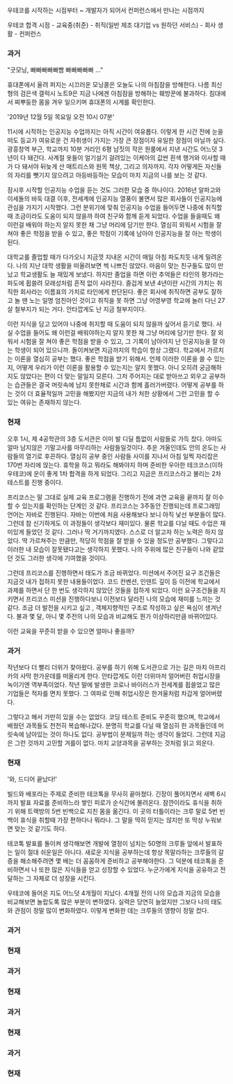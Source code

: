 우테코를 시작하는 시점부터 ~ 개발자가 되어서 컨퍼런스에서 만나는 시점까지

우테코 합격 시점 - 교육중(취준) - 취직(일반 제조 대기업 vs 원하던 서비스) - 회사 생활 - 컨퍼런스



### 과거

"굿모닝, 빠빠빠빠빠빰 빠빠빠빠빠 ..."

휴대폰에서 울려 퍼지는 시끄러운 모닝콜은 오늘도 나의 아침잠을 방해한다. 나름 최신형의 검은색 갤럭시 노트9은 지금 나에겐 아침잠을 방해하는 훼방꾼에 불과하다. 침대에서 찌뿌둥한 몸을 겨우 일으키며 휴대폰의 시계를 확인한다.

'2019년 12월 5일 목요일 오전 10시 07분'

11시에 시작하는 인공지능 수업까지는 아직 시간이 여유롭다. 이렇게 한 시간 전에 눈을 떠도 등교가 여유로운 건 자취생이 가지는 가장 큰 장점이자 유일한 장점이 아닐까 싶다. 광흥창역 부근, 학교까지 10분 거리인 6평 남짓의 작은 원룸에서 지낸 시간도 어느덧 3년이 다 돼간다. 사계절 옷들이 얼기설기 걸려있는 이케아의 값싼 흰색 행거와 이사할 때가 다 돼서야 뒤늦게 산 매트리스와 원목 책상, 그리고 의자까지. 각자 어떻게든 자신들의 자리를 뺏기지 않으려고 아등바등하는 모습이 마치 지금의 나를 보는 것 같다.

잠시후 시작할 인공지능 수업을 듣는 것도 그러한 모습 중 하나이다. 2016년 알파고와 이세돌의 바둑 대결 이후, 전세계에 인공지능 열풍이 불면서 많은 회사들이 인공지능에 관심을 가지기 시작했다. 그런 분위기에 맞춰 인공지능 수업을 들어두면 나중에 취직할 때 조금이라도 도움이 되지 않을까 하여 친구와 함께 듣게 되었다. 수업을 들을때도 왜 이런걸 배워야 하는지 알지 못한 채 그냥 머리에 담기만 한다. 열심히 외워서 시험을 잘 쳐야 좋은 학점을 받을 수 있고, 좋은 학점이 기록에 남아야 인공지능을 잘 아는 학생이 된다. 

대학교를 졸업할 때가 다가오니 지금껏 지내온 시간이 매일 아침 파도치듯 내게 밀려온다. 나의 지난 대학 생활을 떠올려보면 썩 나쁘진 않았다. 마음이 맞는 친구들도 많이 만났고 학교생활도 늘 재밌게 보냈다. 하지만 졸업을 하면 이런 추억들은 타인의 평가라는 파도에 휩쓸려 모래성처럼 흔적 없이 사라진다. 즐겁게 보낸 4년이란 시간의 가치는 취직한 회사라는 이름표의 가치로 타인에게 판단된다. 좋은 회사에 취직하면 공부도 잘하고 놀 땐 노는 일명 엄친아인 것이고 취직을 못 하면 그냥 어영부영 학교에 놀러 다닌 27살 철부지가 되는 거다. 안타깝게도 난 지금 철부지이다.





이런 지식을 담고 있어야 나중에 취지할 때 도움이 되지 않을까 싶어서 듣기로 했다. 사실 수업을 들어도 왜 이런걸 배워야하는지 알지 못한 채 그냥 머리에 담기만 한다. 잘 외워서 시험을 잘 쳐야 좋은 학점을 받을 수 있고, 그 기록이 남아야지 난 인공지능을 잘 아는 학생이 되어 있으니까. 돌이켜보면 지금까지의 학습이 항상 그랬다. 학교에서 가르치는 이론을 열심히 공부는 했다. 좋은 학점을 받기 위해서. 언제 이러한 이론을 쓸 수 있는지, 어떻게 우리가 이런 이론을 활용할 수 있는지는 알지 못했다. 아니 오히려 궁금해하지도 않았다는 편이 더 맞는 말일지 모른다. 그저 주어지는 대로 받아쓰고 외우고 공부하는 습관들은 결국 머릿속에 남지 못한채로 시간과 함께 흘러가버렸다. 어떻게 공부를 하는 것이 더 효율적일까 고민을 해봤지만 지금의 내가 처한 상황에서 그런 고민을 할 수 있는 여유는 존재하지 않는다. 



### 현재

오후 1시, 제 4공학관의 3층 도서관은 이미 발 디딜 틈없이 사람들로 가득 찼다. 아마도 얼마 남지않은 기말고사를 마무리하는 사람들일것이다. 추운 겨울인데도 안의 온도는 사람들의 열기로 후끈하다. 열심히 공부 중인 사람들 사이를 지나서 아침 일찍 자리잡은 170번 자리에 앉는다. 휴학을 하고 뭐라도 해봐야지 하며 준비한 우아한 테크코스(이하 우테코)에 운이 좋게 1차 합격을 하게 되었다. 그리고 지금은 프리코스라고 불리는 2차 테스트를 진행 중이다.

프리코스는 말 그대로 실제 교육 프로그램을 진행하기 전에 과연 교육을 끝까지 잘 이수할 수 있는지를 확인하는 단계인 것 같다. 프리코스는 3주동안 진행되는데 프로그래밍 언어는 자바로 진행된다. 자바는 이번에 처음 사용해보다 보니 아직 낯선 부분들이 많다. 그런데 참 신기하게도 이 과정들이 생각보다 재미있다. 물론 학교를 다닐 때도 수업은 재미있게 들었던 것 같다. 그러나 딱 거기까지였다. 스스로 더 알고자 하는 노력은 하지 않았다. 딱 가르쳐주는 만큼만, 적당히 학점을 잘 받을 수 있을 정도만 공부했다. 그렇다고 이러한 내 모습이 잘못됐다고는 생각하지 못했다. 나의 주위에 많은 친구들이 나와 같았던 것도 그러한 생각에 기여했을 것이다.

그런데 프리코스를 진행하면서 태도가 조금 바뀌었다. 미션에서 주어진 요구 조건들은 지금것 내가 접하지 못한 내용들이었다. 코드 컨벤션, 인덴트 깊이 등 이전에 학교에서 과제를 하면서 단 한 번도 생각하지 않았던 것들을 접하게 되었다. 이런 요구조건들을 지키면서 프리코스 미션을 진행하다보니 이전보다 달라진 나의 모습에 재미를 느끼는 것 같다. 조금 더 발전을 시키고 싶고 , 객체지향적인 구조로 작성하고 싶은 욕심이 생겨난다. 불과 몇 달, 아니 몇 주전의 나의 모습과 비교해도 뭔가 이상하리만큼 바뀌어있다.

이런 교육을 꾸준히 받을 수 있으면 얼마나 좋을까?



### 과거

작년보다 더 빨리 더위가 찾아왔다. 공부를 하기 위해 도서관으로 가는 길은 마치 아프리카의 사막 한가운데를 떠올리게 한다. 안타깝게도 이런 더위마저 얼어버린 취업시장을 녹이기엔 역부족이었다. 작년 말에 발생한 코로나 바이러스가 전세계를 휩쓸었고 많은 기업들은 적자를 면치 못했다. 그 여파로 인해 취업시장은 한겨울처럼 차갑게 얼어버렸다.

그렇다고 해서 가만히 있을 수는 없었다. 코딩 테스트 준비도 꾸준히 했으며, 학교에서 배웠던 과목들도 천천히 복습해나갔다. 분명히 학교를 다닐 때 열심히 한 과목들인데 머릿속에 남아있는 것이 하나도 없다. 공부법이 문제일까 하는 생각이 들었다. 그런데 지금은 그런 것까지 고민할 겨를이 없다. 마치 교양과목을 공부하는 것처럼 읽고 외운다. 



### 현재

'와, 드디어 끝났다!'

빌드와 배포라는 주제로 준비한 테코톡을 무사히 끝마쳤다. 긴장이 풀어지면서 새벽 6시까지 발표 자료를 준비하느라 쌓인 피로가 순식간에 몰려온다. 잠깐이라도 휴식을 취하기 위해 트랙방의 5번 빈백으로 지친 몸을 옮긴다. 이 곳의 터틀이라는 크루 말로 5번 빈백이 휴식을 취할때 가장 편하다나 뭐라나. 그 말을 딱히 믿지는 않지만 또 막상 누워보면 맞는 것 같기도 하다.

테코톡 발표를 돌이켜 생각해보면 개발에 열정이 넘치는 50명의 크루들 앞에서 발표하는 일이 절대 쉬운일은 아니다. 새로운 지식을 공부하는데 항상 목말라하는 크루들의 갈증을 해소해주려면 몇 배는 더 꼼꼼하게 준비하고 공부해야한다. 그 덕분에 테코톡을 준비하면서 나 또한 많은 지식들을 얻고 성장할 수 있었다. 누군가에게 지식을 공유하고 전달하는 그 자체로 더 성장을 시킨다.

우테코에 들어온 지도 어느덧 4개월이 지났다. 4개월 전의 나의 모습과 지금의 모습을 비교해보면 놀랍도록 많은 부분이 변하였다. 실력은 당연히 늘었지만 그보다 나의 태도와 관점이 정말 많이 변화하였다. 이렇게 변화한 데는 크루들의 영향이 정말 컸다. 



### 과거



### 현재



### 과거



### 현재



### 과거



### 현재



### 과거



### 현재

